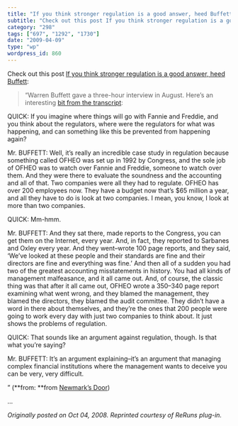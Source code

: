 ```yaml
---
title: "If you think stronger regulation is a good answer, heed Buffett"
subtitle: "Check out this post If you think stronger regulation is a good answer, heed Buffett"
category: "298"
tags: ["697", "1292", "1730"]
date: "2009-04-09"
type: "wp"
wordpress_id: 860
---
```

Check out this post [If you think stronger regulation is a good answer, heed Buffett](http://feeds.feedburner.com/~r/NewmarksDoor/~3/409097728/if-you-think-st.html):
> “Warren Buffett gave a three-hour interview in August. Here’s an interesting [bit from the transcript](http://www.clusterstock.com/2008/8/that-awesome-warren-buffett-cnbc-interview):

QUICK: If you imagine where things will go with Fannie and Freddie, and you think about the regulators, where were the regulators for what was happening, and can something like this be prevented from happening again?

Mr. BUFFETT: Well, it’s really an incredible case study in regulation
because something called OFHEO was set up in 1992 by Congress, and the sole job of OFHEO was to watch over Fannie and Freddie, someone to watch over them. And they were there to evaluate the soundness and the accounting and all of that. Two companies were all they had to regulate. OFHEO has over 200 employees now. They have a budget now that’s $65 million a year, and all they have to do is look at two companies. I mean, you know, I look at more than two companies.

QUICK: Mm-hmm.

Mr. BUFFETT: And they sat there, made reports to the Congress, you can get them on the Internet, every year. And, in fact, they reported to Sarbanes and Oxley every year. And they went–wrote 100 page reports, and they said, ‘We’ve looked at these people and their standards are fine and their directors are fine and everything was fine.’ And then all of a sudden you had two of the greatest accounting misstatements in history. You had all kinds of management malfeasance, and it all came out. And, of course, the classic thing was that after it all came out, OFHEO wrote a 350–340 page report examining what went wrong, and they blamed the management, they blamed the directors, they blamed the audit committee. They didn’t have a word in there about themselves, and they’re the ones that 200 people were going to work every day with just two companies to think about. It just shows the problems of regulation.

QUICK: That sounds like an argument against regulation, though. Is that what you’re saying?

Mr. BUFFETT: It’s an argument explaining–it’s an argument that managing complex financial institutions where the management wants to deceive you can be very, very difficult.

” (**from: **from [Newmark’s Door](http://newmarksdoor.typepad.com/mainblog/atom.xml))

…

*Originally posted on Oct 04, 2008. Reprinted courtesy of ReRuns plug-in.*